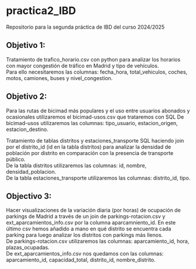 # practica2_IBD
Repositorio para la segunda práctica de IBD del curso 2024/2025

## Objetivo 1:
Tratamiento de trafico_horario.csv con python para analizar los horarios con mayor congestión de tráfico en Madrid y tipo de vehículos.  
Para ello necesitaremos las columnas: fecha_hora, total_vehiculos, coches,	motos,	camiones,	buses y nivel_congestion.

## Objetivo 2:
Para las rutas de bicimad más populares y el uso entre usuarios abonados y ocasionales utilizaremos el bicimad-usos.csv que trataremos con SQL
De bicimad-usos utilizaremos las columnas: tipo_usuario, estacion_origen,	estacion_destino.  

Tratamiento de tablas distritos y estaciones_transporte SQL haciendo join por el distrito_id (id en la tabla distritos) para analizar la densidad de población por distrito en comparación con la presencia de transporte público.  
De la tabla distritos utilizaremos las columnas: id, nombre, densidad_poblacion.  
De la tabla estaciones_transporte utilizaremos las columnas: distrito_id, tipo.  

## Objectivo 3:
Hacer visualizaciones de la variación diaria (por horas) de ocupación de parkings de Madrid a través de  un join de parkings-rotacion.csv y ext_aparcamientos_info.csv por la columna aparcamniento_id. En este último csv hemos añadido a mano en qué distrito se encuentra cada parking para luego analizar los distritos con parkings más llenos.  
De parkings-rotacion.csv utilizaremos las columnas: aparcamiento_id,	hora,	plazas_ocupadas.  
De ext_aparcamientos_info.csv nos quedamos con las columnas: aparcamiento_id, capacidad_total, distrito_id, nombre_distrito.  
